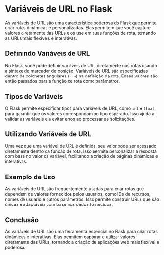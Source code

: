 # Variáveis de URL no Flask

As variáveis de URL são uma característica poderosa do Flask que permite criar rotas dinâmicas e personalizadas. Elas permitem que você capture valores diretamente das URLs e os use em suas funções de rota, tornando as URLs mais flexíveis e interativas.

## Definindo Variáveis de URL

No Flask, você pode definir variáveis de URL diretamente nas rotas usando a sintaxe de marcador de posição. Variáveis de URL são especificadas dentro de colchetes angulares (`< >`) na definição da rota. Esses valores são então passados para a função de rota como parâmetros.

## Tipos de Variáveis

O Flask permite especificar tipos para variáveis de URL, como `int` e `float`, para garantir que os valores correspondam ao tipo esperado. Isso ajuda a validar as variáveis e a evitar erros ao processar as solicitações.

## Utilizando Variáveis de URL

Uma vez que uma variável de URL é definida, seu valor pode ser acessado diretamente dentro da função de rota. Isso permite personalizar a resposta com base no valor da variável, facilitando a criação de páginas dinâmicas e interativas.

## Exemplo de Uso

As variáveis de URL são frequentemente usadas para criar rotas que dependem de valores fornecidos pelos usuários, como IDs de recursos, nomes de usuário e outros parâmetros. Isso permite construir URLs que são únicas e adaptáveis com base nos dados fornecidos.

## Conclusão

As variáveis de URL são uma ferramenta essencial no Flask para criar rotas dinâmicas e interativas. Elas permitem capturar e utilizar valores diretamente das URLs, tornando a criação de aplicações web mais flexível e poderosa.
